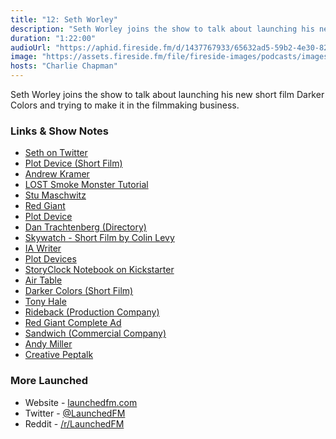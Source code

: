 ```yaml
---
title: "12: Seth Worley"
description: "Seth Worley joins the show to talk about launching his new short film Darker Colors and trying to make it in the filmmaking business."
duration: "1:22:00"
audioUrl: "https://aphid.fireside.fm/d/1437767933/65632ad5-59b2-4e30-82d1-13845dce07dd/d595bf72-7a1c-48cd-86d0-729e3ceb5427.mp3"
image: "https://assets.fireside.fm/file/fireside-images/podcasts/images/6/65632ad5-59b2-4e30-82d1-13845dce07dd/episodes/d/d595bf72-7a1c-48cd-86d0-729e3ceb5427/cover.jpg?v=1"
hosts: "Charlie Chapman"
---
```


<p>Seth Worley joins the show to talk about launching his new short film Darker Colors and trying to make it in the filmmaking business.</p>

<h3>Links &amp; Show Notes</h3>

<ul>
<li><a href="https://twitter.com/awakeland3d" rel="nofollow">Seth on Twitter</a></li>
<li><a href="https://www.youtube.com/watch?v=itMHVpXo2lU" rel="nofollow">Plot Device (Short Film)</a></li>
<li><a href="https://twitter.com/videocopilot" rel="nofollow">Andrew Kramer</a></li>
<li><a href="https://www.youtube.com/watch?v=01joMefghm0" rel="nofollow">LOST Smoke Monster Tutorial</a></li>
<li><a href="https://twitter.com/5tu" rel="nofollow">Stu Maschwitz</a></li>
<li><a href="https://www.redgiant.com" rel="nofollow">Red Giant</a></li>
<li><a href="https://www.youtube.com/watch?v=itMHVpXo2lU" rel="nofollow">Plot Device</a></li>
<li><a href="https://twitter.com/DannyTRS" rel="nofollow">Dan Trachtenberg (Directory)</a></li>
<li><a href="https://www.youtube.com/watch?v=Mv30ExfoKcc" rel="nofollow">Skywatch - Short Film by Colin Levy</a></li>
<li><a href="https://ia.net/writer" rel="nofollow">IA Writer</a></li>
<li><a href="https://plotdevices.co" rel="nofollow">Plot Devices</a></li>
<li><a href="https://www.kickstarter.com/projects/sethworley/storyclock-notebook-a-notebook-designed-for-screen" rel="nofollow">StoryClock Notebook on Kickstarter</a></li>
<li><a href="https://airtable.com" rel="nofollow">Air Table</a></li>
<li><a href="https://www.darkercolors.com" rel="nofollow">Darker Colors (Short Film)</a></li>
<li><a href="https://www.imdb.com/name/nm0355024/" rel="nofollow">Tony Hale</a></li>
<li><a href="https://rideback.com" rel="nofollow">Rideback (Production Company)</a></li>
<li><a href="https://www.youtube.com/watch?v=v1nnDIlmEo8" rel="nofollow">Red Giant Complete Ad</a></li>
<li><a href="https://sandwich.co" rel="nofollow">Sandwich (Commercial Company)</a></li>
<li><a href="https://twitter.com/andyjpizza" rel="nofollow">Andy Miller</a></li>
<li><a href="https://www.creativepeptalk.com" rel="nofollow">Creative Peptalk</a></li>
</ul>

<h3>More Launched</h3>

<ul>
<li>Website - <a href="https://launchedfm.com" rel="nofollow">launchedfm.com</a></li>
<li>Twitter - <a href="https://twitter.com/launchedfm" rel="nofollow">@LaunchedFM</a></li>
<li>Reddit - <a href="https://www.reddit.com/r/LaunchedFM/" rel="nofollow">/r/LaunchedFM</a></li>
</ul>
